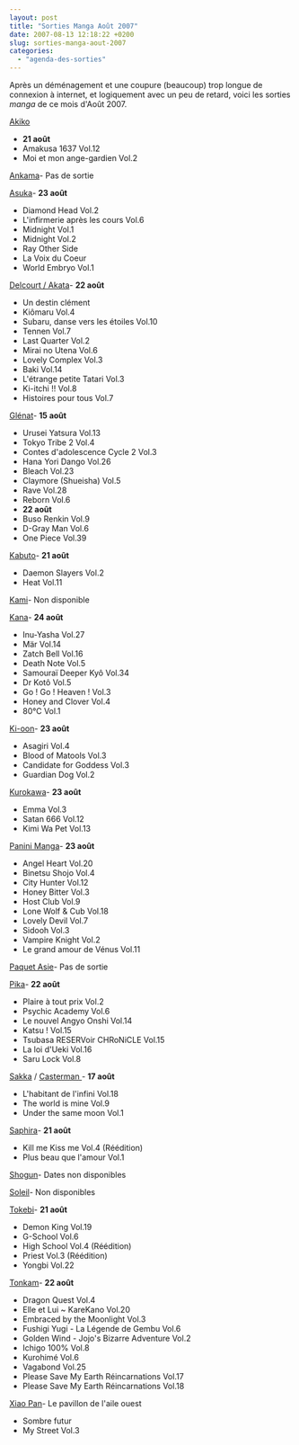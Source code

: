 ```yaml
---
layout: post
title: "Sorties Manga Août 2007"
date: 2007-08-13 12:18:22 +0200
slug: sorties-manga-aout-2007
categories:
  - "agenda-des-sorties"
---
```


Après un déménagement et une coupure (beaucoup) trop longue de connexion à internet, et logiquement avec un peu de retard, voici les sorties _manga_ de ce mois d'Août 2007.

[Akiko](http://www.editions-akiko.com/)

- **21 août**
- Amakusa 1637 Vol.12
- Moi et mon ange-gardien Vol.2
 
[Ankama](http://www.ankama-editions.com)- Pas de sortie
 
[Asuka](http://www.asuka.fr/)- **23 août**
- Diamond Head Vol.2
- L'infirmerie après les cours Vol.6
- Midnight Vol.1
- Midnight Vol.2
- Ray Other Side
- La Voix du Coeur
- World Embryo Vol.1
 
[Delcourt / Akata](http://www.akata.fr)- **22 août**
- Un destin clément
- Kiômaru Vol.4
- Subaru, danse vers les étoiles Vol.10
- Tennen Vol.7
- Last Quarter Vol.2
- Mirai no Utena Vol.6
- Lovely Complex Vol.3
- Baki Vol.14
- L'étrange petite Tatari Vol.3
- Ki-itchi !! Vol.8
- Histoires pour tous Vol.7
 
[Glénat](http://www.glenatmanga.com)- **15 août**
- Urusei Yatsura Vol.13
- Tokyo Tribe 2 Vol.4
- Contes d'adolescence Cycle 2 Vol.3
- Hana Yori Dango Vol.26
- Bleach Vol.23
- Claymore (Shueisha) Vol.5
- Rave Vol.28
- Reborn Vol.6
- **22 août**
- Buso Renkin Vol.9
- D-Gray Man Vol.6
- One Piece Vol.39
 
[Kabuto](http://www.editions-kabuto.com/)- **21 août**
- Daemon Slayers Vol.2
- Heat Vol.11
 
[Kami](http://www.mangakami.com/)- Non disponible
 
[Kana](http://www.mangakana.com)- **24 août**
- Inu-Yasha Vol.27
- Mär Vol.14
- Zatch Bell Vol.16
- Death Note Vol.5
- Samouraï Deeper Kyô Vol.34
- Dr Kotô Vol.5
- Go ! Go ! Heaven ! Vol.3
- Honey and Clover Vol.4
- 80°C Vol.1
 
[Ki-oon](http://www.ki-oon.com/)- **23 août**
- Asagiri Vol.4
- Blood of Matools Vol.3
- Candidate for Goddess Vol.3
- Guardian Dog Vol.2
 
[Kurokawa](http://www.kurokawa.fr/)- **23 août**
- Emma Vol.3
- Satan 666 Vol.12
- Kimi Wa Pet Vol.13
 
[Panini Manga](http://www.paninicomicsfrance.com/)- **23 août**
- Angel Heart Vol.20
- Binetsu Shojo Vol.4
- City Hunter Vol.12
- Honey Bitter Vol.3
- Host Club Vol.9
- Lone Wolf & Cub Vol.18
- Lovely Devil Vol.7
- Sidooh Vol.3
- Vampire Knight Vol.2
- Le grand amour de Vénus Vol.11
 
[Paquet Asie](http://www.paquet.li/asie/)- Pas de sortie
 
[Pika](http://www.pika.fr/)- **22 août**
- Plaire à tout prix Vol.2
- Psychic Academy Vol.6
- Le nouvel Angyo Onshi Vol.14
- Katsu ! Vol.15
- Tsubasa RESERVoir CHRoNiCLE Vol.15
- La loi d'Ueki Vol.16
- Saru Lock Vol.8
 
[Sakka](http://www.sakka.info/) / [Casterman ](http://www.casterman.com/)- **17 août**
- L'habitant de l'infini Vol.18
- The world is mine Vol.9
- Under the same moon Vol.1
 
[Saphira](http://www.editions-saphira.com/)- **21 août**
- Kill me Kiss me Vol.4 (Réédition)
- Plus beau que l'amour Vol.1
 
[Shogun](http://www.shoguncity.com/)- Dates non disponibles
 
[Soleil](http://www.soleilprod.com/)- Non disponibles
 
[Tokebi](http://www.editions-tokebi.com/)- **21 août**
- Demon King Vol.19
- G-School Vol.6
- High School Vol.4 (Réédition)
- Priest Vol.3 (Réédition)
- Yongbi Vol.22
 
[Tonkam](http://www.editions-tonkam.fr/)- **22 août**
- Dragon Quest Vol.4
- Elle et Lui ~ KareKano Vol.20
- Embraced by the Moonlight Vol.3
- Fushigi Yugi - La Légende de Gembu Vol.6
- Golden Wind - Jojo's Bizarre Adventure Vol.2
- Ichigo 100% Vol.8
- Kurohimé Vol.6
- Vagabond Vol.25
- Please Save My Earth Réincarnations Vol.17
- Please Save My Earth Réincarnations Vol.18
 
[Xiao Pan](http://www.xiaopan.com/)- Le pavillon de l'aile ouest
- Sombre futur
- My Street Vol.3